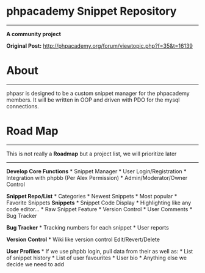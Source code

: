 phpacademy Snippet Repository
=================================
----------------------------------------------------------------
**A community project**

**Original Post:** http://phpacademy.org/forum/viewtopic.php?f=35&t=16139

About
=================================
----------------------------------------------------------------

phpasr is designed to be a custom snippet manager for the phpacademy members. It will be written in OOP and driven with PDO for the mysql connections. 

Road Map
=================================
----------------------------------------------------------------

This is not really a **Roadmap** but a project list, we will prioritize later

----------------------------------------------------------------

**Develop Core Functions**
	* Snippet Manager
	* User Login/Registration
	* Integration with phpbb (Per Alex Permission)
	* Admin/Moderator/Owner Control

**Snippet Repo/List**
	* Categories
	* Newest Snippets
	* Most popular
	* Favorite Snippets
**Snippets**
	* Snippet Code Display 
	* Highlighting like any code editor...
	* Raw Snippet Feature
	* Version Control
	* User Comments
	* Bug Tracker
	
**Bug Tracker**
	* Tracking numbers for each snippet
	* User reports

**Version Control**
	* Wiki like version control Edit/Revert/Delete

**User Profiles**
	* If we use phpbb login, pull data from their as well as:
	* List of snippet history
	* List of user favourites
	* User bio
	* Anything else we decide we need to add 
